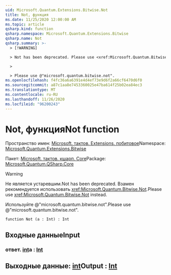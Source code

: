 ```yaml
---
uid: Microsoft.Quantum.Extensions.Bitwise.Not
title: Not, функция
ms.date: 11/25/2020 12:00:00 AM
ms.topic: article
qsharp.kind: function
qsharp.namespace: Microsoft.Quantum.Extensions.Bitwise
qsharp.name: Not
qsharp.summary: >-
  > [!WARNING]

  > Not has been deprecated. Please use <xref:Microsoft.Quantum.Bitwise.Not> instead.

  >

  > Please use @"microsoft.quantum.bitwise.not".
ms.openlocfilehash: f4fc36a6a6391e4d4ef73e9d6f2a66cf6470d6f0
ms.sourcegitcommit: a87c1aa8e7453360025e47ba614f25b02ea84ec3
ms.translationtype: MT
ms.contentlocale: ru-RU
ms.lasthandoff: 11/26/2020
ms.locfileid: "96200243"
---
```

# <a name="not-function"></a><span data-ttu-id="3bd77-102">Not, функция</span><span class="sxs-lookup"><span data-stu-id="3bd77-102">Not function</span></span>

<span data-ttu-id="3bd77-103">Пространство имен: [Microsoft. тактов. Extensions. побитовое](xref:Microsoft.Quantum.Extensions.Bitwise)</span><span class="sxs-lookup"><span data-stu-id="3bd77-103">Namespace: [Microsoft.Quantum.Extensions.Bitwise](xref:Microsoft.Quantum.Extensions.Bitwise)</span></span>

<span data-ttu-id="3bd77-104">Пакет: [Microsoft. тактов. кшарп. Core](https://nuget.org/packages/Microsoft.Quantum.QSharp.Core)</span><span class="sxs-lookup"><span data-stu-id="3bd77-104">Package: [Microsoft.Quantum.QSharp.Core](https://nuget.org/packages/Microsoft.Quantum.QSharp.Core)</span></span>


> [!WARNING]
> <span data-ttu-id="3bd77-105">Не является устаревшим.</span><span class="sxs-lookup"><span data-stu-id="3bd77-105">Not has been deprecated.</span></span> <span data-ttu-id="3bd77-106">Взамен рекомендуется использовать <xref:Microsoft.Quantum.Bitwise.Not>.</span><span class="sxs-lookup"><span data-stu-id="3bd77-106">Please use <xref:Microsoft.Quantum.Bitwise.Not> instead.</span></span>
>
> <span data-ttu-id="3bd77-107">Используйте @"microsoft.quantum.bitwise.not".</span><span class="sxs-lookup"><span data-stu-id="3bd77-107">Please use @"microsoft.quantum.bitwise.not".</span></span>



```qsharp
function Not (a : Int) : Int
```


## <a name="input"></a><span data-ttu-id="3bd77-108">Входные данные</span><span class="sxs-lookup"><span data-stu-id="3bd77-108">Input</span></span>

### <a name="a--int"></a><span data-ttu-id="3bd77-109">ответ. [int](xref:microsoft.quantum.lang-ref.int)</span><span class="sxs-lookup"><span data-stu-id="3bd77-109">a : [Int](xref:microsoft.quantum.lang-ref.int)</span></span>





## <a name="output--int"></a><span data-ttu-id="3bd77-110">Выходные данные: [int](xref:microsoft.quantum.lang-ref.int)</span><span class="sxs-lookup"><span data-stu-id="3bd77-110">Output : [Int](xref:microsoft.quantum.lang-ref.int)</span></span>

